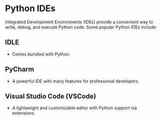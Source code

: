 # Python IDEs

Integrated Development Environments (IDEs) provide a convenient way to write, debug, and execute Python code. Some popular Python IDEs include:

## IDLE
- Comes bundled with Python.

## PyCharm
- A powerful IDE with many features for professional developers.

## Visual Studio Code (VSCode)
- A lightweight and customizable editor with Python support via extensions.
